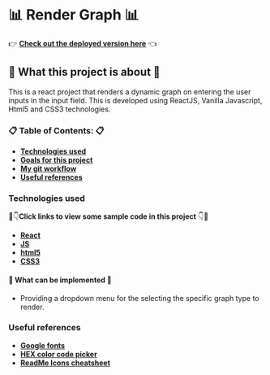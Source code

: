 # :bar_chart: Render Graph :bar_chart:

:point_right: **[Check out the deployed version here](https://24-frames.netlify.com)** :point_left:

## :loudspeaker: What this project is about :loudspeaker:

This is a react project that renders a dynamic graph on entering the user inputs in the input field. This is developed using ReactJS, Vanilla Javascript, Html5 and CSS3 technologies.

### :clipboard: Table of Contents: :clipboard:

* **[Technologies used]()**
* **[Goals for this project]()**
* **[My git workflow]()**
* **[Useful references]()**

### Technologies used 

:eyes::point_down:**Click links to view some sample code in this project** :point_down::eyes:

* **[React]()**
* **[JS]()**
* **[html5]()**
* **[CSS3]()**

#### :memo: What can be implemented :memo:

* Providing a dropdown menu for the selecting the specific graph type to render.

### Useful references

* **[Google fonts](https://fonts.google.com/)**
* **[HEX color code picker](https://flatuicolors.com/)**
* **[ReadMe Icons cheatsheet](https://www.webfx.com/tools/emoji-cheat-sheet/)**